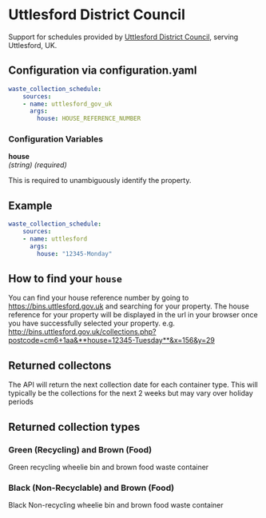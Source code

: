 # Uttlesford District Council

Support for schedules provided by [Uttlesford District Council](http://bins.uttlesford.gov.uk/), serving Uttlesford, UK.

## Configuration via configuration.yaml

```yaml
waste_collection_schedule:
    sources:
    - name: uttlesford_gov_uk
      args:
        house: HOUSE_REFERENCE_NUMBER
```

### Configuration Variables

**house**  
*(string) (required)*

This is required to unambiguously identify the property.

## Example

```yaml
waste_collection_schedule:
    sources:
    - name: uttlesford
      args:
        house: "12345-Monday"

```

## How to find your `house`

You can find your house reference number by going to https://bins.uttlesford.gov.uk and searching for your property.
The house reference for your property will be displayed in the url in your browser once you have successfully selected your property.
e.g. http://bins.uttlesford.gov.uk/collections.php?postcode=cm6+1aa&**house=12345-Tuesday**&x=156&y=29

## Returned collectons
The API will return the next collection date for each container type. This will typically be the collections for the next 2 weeks but may vary over holiday periods

## Returned collection types

### Green (Recycling) and Brown (Food)
Green recycling wheelie bin and brown food waste container

### Black (Non-Recyclable) and Brown (Food)
Black Non-recycling wheelie bin and brown food waste container

